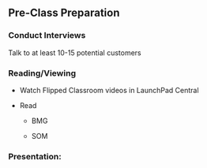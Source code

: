 
## Pre-Class Preparation

### Conduct Interviews

Talk to at least 10-15 potential customers

### Reading/Viewing

* Watch Flipped Classroom videos in LaunchPad Central

* Read

    * BMG

    * SOM 

### Presentation: